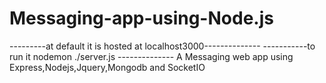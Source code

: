 # Messaging-app-using-Node.js

---------at default it is hosted at localhost3000--------------
-----------to run it nodemon ./server.js --------------
A Messaging web app using Express,Nodejs,Jquery,Mongodb and SocketIO
